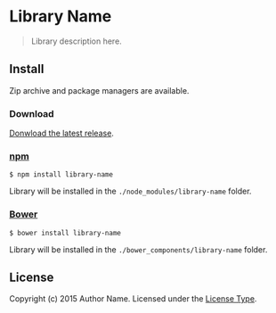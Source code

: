 # Library Name

> Library description here.

## Install
Zip archive and package managers are available.

### Download
[Donwload the latest release](https://github.com/user-name/library-name/archive/v0.0.0.zip).

### [npm](https://www.npmjs.com/)
```shell
$ npm install library-name
```
Library will be installed in the `./node_modules/library-name` folder.

### [Bower](http://bower.io/)
```shell
$ bower install library-name
```
Library will be installed in the `./bower_components/library-name` folder.

## License
Copyright (c) 2015 Author Name. Licensed under the [License Type](LICENSE).

